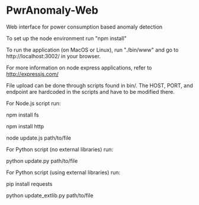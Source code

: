 # PwrAnomaly-Web
Web interface for power consumption based anomaly detection

To set up the node environment run "npm install"

To run the application (on MacOS or Linux), run "./bin/www"
and go to http://localhost:3002/ in your browser.

For more information on node express applications, refer to http://expressjs.com/


File upload can be done through scripts found in bin/. The HOST, PORT, and endpoint
are hardcoded in the scripts and have to be modified there.



For Node.js script run:

npm install fs

npm install http

node update.js path/to/file


For Python script (no external libraries) run:

python update.py path/to/file


For Python script (using external libraries) run:

pip install requests

python update_extlib.py path/to/file

